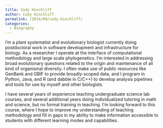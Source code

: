 ```yaml
---
title: Cody Hinchliff
author: Cody Hinchliff
permalink: /2014/09/cody-hinchliff/
categories:
  - Biography
---
```

I&#8217;m a plant systematist and evolutionary biologist currently doing postdoctoral work in software development and infrastructure for biology. As a researcher I operate at the interface of computational methodology and large scale phylogenetics. I&#8217;m interested in addressing broad evolutionary questions related to the origin and maintenance of all kind of organismal diversity. I often make use of public resources like GenBank and GBIF to provide broadly-scoped data, and I program in Python, Java, and R (and dabble in C/C++) to develop analysis pipelines and tools for use by myself and other biologists.

I have several years of experience teaching undergraduate science lab courses, and several additional years doing individualized tutoring in math and science, but no formal training in teaching. I&#8217;m looking forward to this course, where I hope to improve my understanding of teaching methodology and fill in gaps in my ability to make information accessible to students with different learning modes and capabilities.

